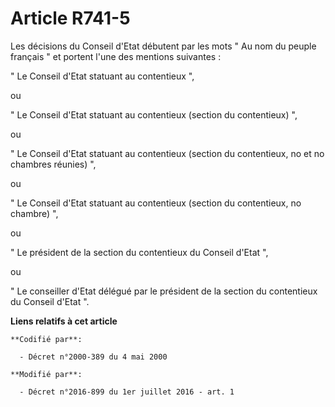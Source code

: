 # Article R741-5

Les décisions du Conseil d'Etat débutent par les mots " Au nom du peuple français " et portent l'une des mentions
suivantes : 

" Le Conseil d'Etat statuant au contentieux ", 

ou 

" Le Conseil d'Etat statuant au contentieux (section du contentieux) ", 

ou 

" Le Conseil d'Etat statuant au contentieux (section du contentieux, no et no chambres réunies) ", 

ou 

" Le Conseil d'Etat statuant au contentieux (section du contentieux, no chambre) ", 

ou 

" Le président de la section du contentieux du Conseil d'Etat ", 

ou 

" Le conseiller d'Etat délégué par le président de la section du contentieux du Conseil d'Etat ".

**Liens relatifs à cet article**

	**Codifié par**:

	  - Décret n°2000-389 du 4 mai 2000

	**Modifié par**:

	  - Décret n°2016-899 du 1er juillet 2016 - art. 1
